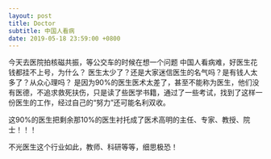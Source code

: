 ```yaml
---
layout: post
title: Doctor
subtitle: 中国人看病
date: 2019-05-18 23:59:00 +0800
---
```

今天去医院拍核磁共振，等公交车的时候在想一个问题
中国人看病难，好医生花钱都挂不上号，为什么？
医生太少了？还是大家迷信医生的名气吗？是有钱人太多了？从众心理吗？
是因为90%的医生医术太差了，甚至不能称为医生，他们没有医德，不追求救死扶伤，只是读了些医学书籍，通过了一些考试，找到了这样一份医生的工作，经过自己的“努力”还可能名利双收。

这90%的医生把剩余那10%的医生衬托成了医术高明的主任、专家、教授、院士！！！

不光医生这个行业如此，教师、科研等等，细思极恐！